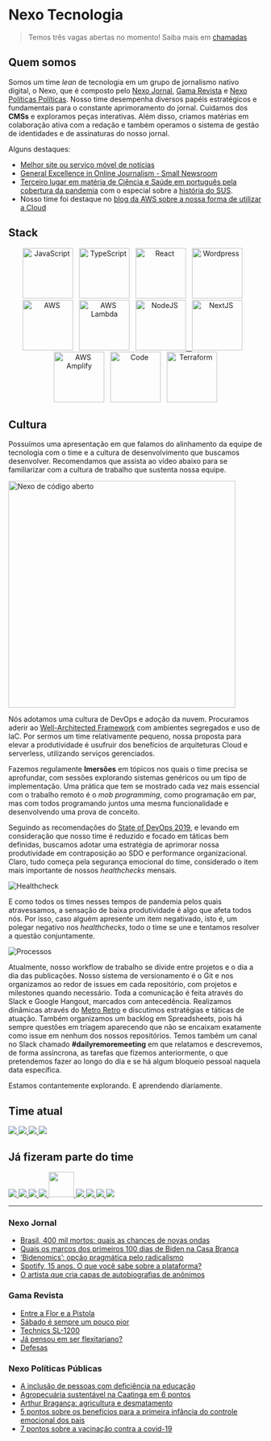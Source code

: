 # Nexo Tecnologia

> Temos três vagas abertas no momento! Saiba mais em [chamadas](chamadas/2021/README.md)

## Quem somos

Somos um time *lean* de tecnologia em um grupo de jornalismo nativo digital, o Nexo, que é composto pelo [Nexo Jornal](https://nexojornal.com.br), [Gama Revista](https://gamarevista.uol.com.br) e [Nexo Políticas Políticas](https://pp.nexojornal.com.br). Nosso time desempenha diversos papéis estratégicos e fundamentais para o constante aprimoramento do jornal. Cuidamos dos **CMSs** e exploramos peças interativas. Além disso, criamos matérias em colaboração ativa com a redação e também operamos o sistema de gestão de identidades e de assinaturas do nosso jornal.

Alguns destaques:

- [Melhor site ou serviço móvel de notícias](https://events.wan-ifra.org/events/latam-digital-media-awards-2017/content/1637)
- [General Excellence in Online Journalism - Small Newsroom](https://awards.journalists.org/winners/2017/)
- [Terceiro lugar em matéria de Ciência e Saúde em português pela cobertura da pandemia](https://www.icfj.org/news/journalists-icfj-network-honored-pandemic-coverage-five-languages) com o especial sobre a [história do SUS](https://www.nexojornal.com.br/especial/2020/04/28/O-passado-o-presente-e-o-futuro-do-SUS-para-ler-guardar-e-consultar).
- Nosso time foi destaque no [blog da AWS sobre a nossa forma de utilizar a Cloud](https://aws.amazon.com/pt/blogs/startups/news-startup-nexo-runs-a-lean-tech-team-by-leveraging-aws-and-amplify/)

## Stack

<p align="middle">
<a href="https://amzn.to/3tpAp6i" target="_blank" title="JavaScript" alt="JavaScript"><img src="https://cdn.worldvectorlogo.com/logos/logo-javascript.svg" alt="JavaScript" width="100px"  style="max-width:100px;"/></a>&nbsp; &nbsp;<a href="https://amzn.to/2QorOSA" target="_blank" title="TypeScript" alt="TypeScript"><img src="https://cdn.worldvectorlogo.com/logos/typescript.svg" alt="TypeScript" width="100px"  style="max-width:100px;"/></a>&nbsp; &nbsp;<a href="https://pt-br.reactjs.org/" target="_blank" title="React" alt="React"><img src="https://cdn.worldvectorlogo.com/logos/react-2.svg" alt="React"  width="100px"  style="max-width:100px;"/></a>&nbsp; &nbsp;<a href="https://wordpress.org/" target="_blank" title="WP" alt="WP"><img src="https://cdn.worldvectorlogo.com/logos/wordpress-blue.svg" alt="Wordpress"  width="100px"  style="max-width:100px;"/></a>&nbsp; &nbsp;<a href="https://devbooks.club/books/aws-well-architected/" target="_blank" title="AWS" alt="AWS"><img src="https://cdn.worldvectorlogo.com/logos/aws-2.svg" alt="AWS"  width="100px"  style="max-width:100px;"/></a>&nbsp; &nbsp;<a href="https://aws.amazon.com/serverless/" target="_blank" title="Serverless" alt="Serverless"><img src="https://cdn.worldvectorlogo.com/logos/aws-lambda-1.svg" alt="AWS Lambda" width="100px"  style="max-width:100px;"/></a>&nbsp; &nbsp;<a href="https://nodejs.org/" target="_blank" title="NodeJS" alt="NodeJS"><img src="https://cdn.worldvectorlogo.com/logos/nodejs-icon.svg" alt="NodeJS" width="100px"  style="max-width:100px;"/>&nbsp; &nbsp;<a href="https://nextjs.org/" target="_blank" title="NextJS" alt="NextJS"><img src="https://cdn.worldvectorlogo.com/logos/nextjs-3.svg" alt="NextJS" width="100px"  style="max-width:100px;"/></a>&nbsp; &nbsp;<a href="https://docs.amplify.aws/" target="_blank" title="AWS Amplify" alt="AWS Amplify"><img src="https://docs.amplify.aws/assets/logo-dark.svg" alt="AWS Amplify" width="100px"  style="max-width:100px;"/></a>&nbsp; &nbsp;<a href="https://code.visualstudio.com/" target="_blank" title="Code" alt="Code"><img src="https://cdn.worldvectorlogo.com/logos/visual-studio-code.svg" alt="Code" width="100px"  style="max-width:100px;"/></a>&nbsp; &nbsp;<a href="https://www.terraform.io/" target="_blank" title="Terraform" alt="Terraform"><img src="https://cdn.worldvectorlogo.com/logos/terraform-enterprise.svg" alt="Terraform" width="100px"  style="max-width:100px;"/></a>
</p>


## Cultura

Possuímos uma apresentação em que falamos do alinhamento da equipe de tecnologia com o time e a cultura de desenvolvimento que buscamos desenvolver. Recomendamos que assista ao vídeo abaixo para se familiarizar com a cultura de trabalho que sustenta nossa equipe.

<p align="middle">

<a href="https://www.youtube.com/watch?v=rdpReYuxI5M&t=2s" target="_blank" title="Nexo de código aberto" alt="Nexo de código aberto"><img src="https://i.ytimg.com/vi/rdpReYuxI5M/maxresdefault.jpg" alt="Nexo de código aberto" width="450px"/></a>

</p>

Nós adotamos uma cultura de DevOps e adoção da nuvem. Procuramos aderir ao [Well-Architected Framework](https://aws.amazon.com/pt/architecture/well-architected/?nc1=h_ls&wa-lens-whitepapers.sort-by=item.additionalFields.sortDate&wa-lens-whitepapers.sort-order=desc) com ambientes segregados e uso de IaC. Por sermos um time relativamente pequeno, nossa proposta para elevar a produtividade é usufruir dos benefícios de arquiteturas Cloud e serverless, utilizando serviços gerenciados.

Fazemos regulamente **Imersões** em tópicos nos quais o time precisa se aprofundar, com sessões explorando sistemas genéricos ou um tipo de implementação. Uma prática que tem se mostrado cada vez mais essencial com o trabalho remoto é o _mob programming_, como programação em par, mas com todos programando juntos uma mesma funcionalidade e desenvolvendo uma prova de conceito.

Seguindo as recomendações do [State of DevOps 2019](https://services.google.com/fh/files/misc/state-of-devops-2019.pdf), e levando em consideração que nosso time é reduzido e focado em táticas bem definidas, buscamos adotar uma estratégia de aprimorar nossa produtividade em contraposição ao SDO e performance organizacional. Claro, tudo começa pela segurança emocional do time, considerado o item mais importante de nossos _healthchecks_ mensais.

![Healthcheck](https://nexo-estaticos.s3.amazonaws.com/assets/images/newsletters/tecnologia/hc.png)

E como todos os times nesses tempos de pandemia pelos quais atravessamos, a sensação de baixa produtividade é algo que afeta todos nós. Por isso, caso alguém apresente um item negativado, isto é, um polegar negativo nos _healthchecks_, todo o time se une e tentamos resolver a questão conjuntamente.

![Processos](https://nexo-estaticos.s3.amazonaws.com/assets/images/newsletters/tecnologia/process.png)

Atualmente, nosso workflow de trabalho se divide entre projetos e o dia a dia das publicações. Nosso sistema de versionamento é o Git e nos organizamos ao redor de issues em cada repositório, com projetos e milestones quando necessário. Toda a comunicação é feita através do Slack e Google Hangout, marcados com antecedência. Realizamos dinâmicas através do [Metro Retro](https://metroretro.io/) e discutimos estratégias e táticas de atuação. Também organizamos um backlog em Spreadsheets, pois há sempre questões em triagem aparecendo que não se encaixam exatamente como issue em nenhum dos nossos repositórios. Temos também um canal no Slack chamado **#dailyremoremeeting** em que relatamos e descrevemos, de forma assíncrona, as tarefas que fizemos anteriormente, o que pretendemos fazer ao longo do dia e se há algum bloqueio pessoal naquela data específica.

Estamos contantemente explorando. E aprendendo diariamente.

## Time atual

<a href="https://github.com/atmasuko">
  <img src="https://github.com/atmasuko.png?size=50">
</a>
<a href="https://github.com/krollopes">
  <img src="https://github.com/krollopes.png?size=50">
</a>
<a href="https://github.com/ibrahimcesar">
  <img src="https://github.com/ibrahimcesar.png?size=50">
</a>
<a href="https://github.com/mariannakinuyo">
  <img src="https://github.com/mariannakinuyo.png?size=50">
</a>

## Já fizeram parte do time

<a href="https://github.com/acaua">
  <img src="https://github.com/acaua.png?size=50">
</a>
<a href="https://github.com/alinenaoe">
  <img src="https://github.com/alinenaoe.png?size=50">
</a>
<a href="https://github.com/arieltonglet">
  <img src="https://github.com/arieltonglet.png?size=50">
</a>
<a href="https://github.com/ermsharo">
  <img src="https://github.com/ermsharo.png?size=50">
</a>
<a href="https://github.com/LucasL1993">
  <img src="https://github.com/LucasL1993.png?size=50" width="50">
</a>
<a href="https://github.com/jezzipan">
  <img src="https://github.com/jezzipan.png?size=50">
</a>
<a href="https://github.com/marianaolvr">
  <img src="https://github.com/marianaolvr.png?size=50">
</a>
<a href="https://github.com/tuannyruiz">
  <img src="https://github.com/tuannyruiz.png?size=50">
</a>
<a href="https://github.com/wbfreitas">
  <img src="https://github.com/wbfreitas.png?size=50">
</a>

--------

### Nexo Jornal

<!-- NEXO_LIST:START -->
- [Brasil, 400 mil mortos: quais as chances de novas ondas](https://www.nexojornal.com.br/expresso/2021/04/28/Brasil-400-mil-mortos-quais-as-chances-de-novas-ondas)
- [Quais os marcos dos primeiros 100 dias de Biden na Casa Branca](https://www.nexojornal.com.br/expresso/2021/04/28/Quais-os-marcos-dos-primeiros-100-dias-de-Biden-na-Casa-Branca)
- [‘Bidenomics’: opção pragmática pelo radicalismo](https://www.nexojornal.com.br/colunistas/2021/%E2%80%98Bidenomics%E2%80%99-op%C3%A7%C3%A3o-pragm%C3%A1tica-pelo-radicalismo)
- [Spotify, 15 anos. O que você sabe sobre a plataforma?](https://www.nexojornal.com.br/interativo/2021/04/28/Spotify-15-anos.-O-que-voc%C3%AA-sabe-sobre-a-plataforma)
- [O artista que cria capas de autobiografias de anônimos](https://www.nexojornal.com.br/expresso/2021/04/28/O-artista-que-cria-capas-de-autobiografias-de-an%C3%B4nimos)
<!-- NEXO_LIST:END -->

### Gama Revista

<!-- GAMA_LIST:START -->
- [Entre a Flor e a Pistola](http://gamarevista.uol.com.br/formato/conversas/entre-a-flor-e-a-pistola/)
- [Sábado é sempre um pouco pior](http://gamarevista.uol.com.br/colunistas/letrux/sabado-e-sempre-um-pouco-pior/)
- [Technics SL-1200](http://gamarevista.uol.com.br/estilo-de-vida/objeto-de-analise/technics-sl-1200/)
- [Já pensou em ser flexitariano?](http://gamarevista.uol.com.br/estilo-de-vida/saude/ja-pensou-em-ser-flexitariano/)
- [Defesas](http://gamarevista.uol.com.br/colunistas/winnie-bueno/defesas/)
<!-- GAMA_LIST:END -->

### Nexo Políticas Públicas

<!-- PP_LIST:START -->
- [A inclusão de pessoas com deficiência na educação](https://pp.nexojornal.com.br/linha-do-tempo/2021/A-inclus%C3%A3o-de-pessoas-com-defici%C3%AAncia-na-educa%C3%A7%C3%A3o)
- [Agropecuária sustentável na Caatinga em 6 pontos](https://pp.nexojornal.com.br/perguntas-que-a-ciencia-ja-respondeu/2021/Agropecu%C3%A1ria-sustent%C3%A1vel-na-Caatinga-em-6-pontos)
- [Arthur Bragança: agricultura e desmatamento](https://pp.nexojornal.com.br/pergunte-a-um-pesquisador/2021/04/27/Arthur-Bragan%C3%A7a-agricultura-e-desmatamento)
- [5 pontos sobre os benefícios para a primeira infância do controle emocional dos pais](https://pp.nexojornal.com.br/perguntas-que-a-ciencia-ja-respondeu/2021/5-pontos-sobre-os-benef%C3%ADcios-para-a-primeira-inf%C3%A2ncia-do-controle-emocional-dos-pais)
- [7 pontos sobre a vacinação contra a covid-19](https://pp.nexojornal.com.br/perguntas-que-a-ciencia-ja-respondeu/2021/7-pontos-sobre-a-vacina%C3%A7%C3%A3o-contra-a-covid-19)
<!-- PP_LIST:END -->

